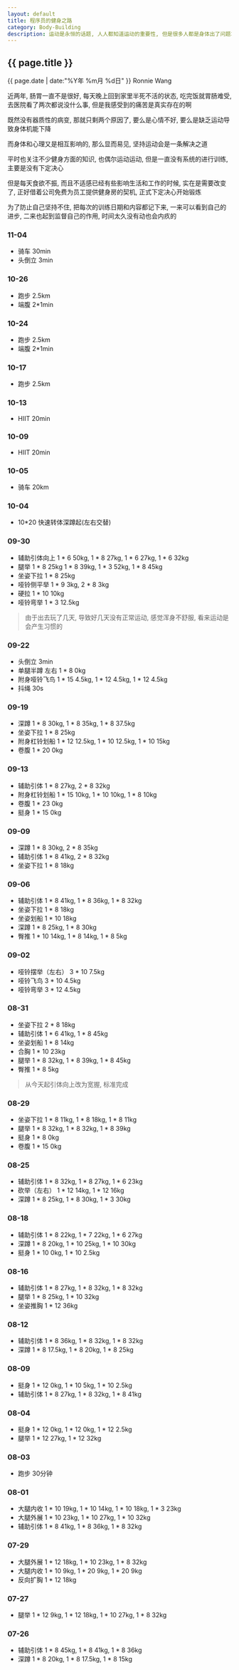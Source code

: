 ```yaml
---
layout: default
title: 程序员的健身之路
category: Body-Building
description: 运动是永恒的话题, 人人都知道运动的重要性, 但是很多人都是身体出了问题才真正体会到这个道理的, 但是还不算晚, 只要有所行动, 坚持住, 还是可以重拾健康的
---
```


<h2>{{ page.title }}</h2>
<p><span class="glyphicon glyphicon-calendar"></span> {{ page.date | date:"%Y年 %m月 %d日" }} Ronnie Wang</p>

近两年, 肠胃一直不是很好, 每天晚上回到家里半死不活的状态, 吃完饭就胃肠难受, 去医院看了两次都说没什么事, 但是我感受到的痛苦是真实存在的啊

既然没有器质性的病变, 那就只剩两个原因了, 要么是心情不好, 要么是缺乏运动导致身体机能下降

而身体和心理又是相互影响的, 那么显而易见, 坚持运动会是一条解决之道

平时也关注不少健身方面的知识, 也偶尔运动运动, 但是一直没有系统的进行训练, 主要是没有下定决心

但是每天食欲不振, 而且不适感已经有些影响生活和工作的时候, 实在是需要改变了, 正好借着公司免费为员工提供健身房的契机, 正式下定决心开始锻炼

为了防止自己坚持不住, 把每次的训练日期和内容都记下来, 一来可以看到自己的进步, 二来也起到监督自己的作用, 时间太久没有动也会内疚的

### 11-04

* 骑车 30min
* 头倒立 3min

### 10-26

* 跑步 2.5km
* 端腹 2*1min

### 10-24

* 跑步 2.5km
* 端腹 2*1min

### 10-17

* 跑步 2.5km

### 10-13

* HIIT 20min

### 10-09

* HIIT 20min

### 10-05

* 骑车 20km

### 10-04

* 10*20 快速转体深蹲起(左右交替)

### 09-30

* 辅助引体向上 1 * 6 50kg, 1 * 8 27kg, 1 * 6 27kg, 1 * 6 32kg
* 腿举 1 * 8 25kg 1 * 8 39kg, 1 * 3 52kg, 1 * 8 45kg
* 坐姿下拉 1 * 8 25kg
* 哑铃侧平举 1 * 9 3kg, 2 * 8 3kg
* 硬拉 1 * 10 10kg
* 哑铃弯举 1 * 3 12.5kg

>由于出去玩了几天, 导致好几天没有正常运动, 感觉浑身不舒服, 看来运动是会产生习惯的

### 09-22

* 头倒立 3min
* 单腿半蹲 左右 1 * 8 0kg
* 附身哑铃飞鸟  1 * 15 4.5kg, 1 * 12 4.5kg, 1 * 12 4.5kg
* 抖绳 30s

### 09-19

* 深蹲 1 * 8 30kg, 1 * 8 35kg, 1 * 8 37.5kg
* 坐姿下拉 1 * 8 25kg
* 附身杠铃划船 1 * 12 12.5kg, 1 * 10 12.5kg, 1 * 10 15kg
* 卷腹 1 * 20 0kg

### 09-13

* 辅助引体 1 * 8 27kg, 2 * 8 32kg
* 附身杠铃划船 1 * 15 10kg, 1 * 10 10kg, 1 * 8 10kg
* 卷腹 1 * 23 0kg
* 挺身 1 * 15 0kg

### 09-09

* 深蹲 1 * 8 30kg, 2 * 8 35kg
* 辅助引体 1 * 8 41kg, 2 * 8 32kg
* 坐姿下拉 1 * 8 18kg

### 09-06

* 辅助引体 1 * 8 41kg, 1 * 8 36kg, 1 * 8 32kg
* 坐姿下拉 1 * 8 18kg
* 坐姿划船 1 * 10 18kg
* 深蹲 1 * 8 25kg, 1 * 8 30kg
* 臀推 1 * 10 14kg, 1 * 8 14kg, 1 * 8 5kg

### 09-02

* 哑铃摆举（左右） 3 * 10 7.5kg
* 哑铃飞鸟 3 * 10 4.5kg
* 哑铃弯举 3 * 12 4.5kg

### 08-31

* 坐姿下拉 2 * 8 18kg
* 辅助引体 1 * 6 41kg, 1 * 8 45kg
* 坐姿划船 1 * 8 14kg
* 合胸 1 * 10 23kg
* 腿举 1 * 8 32kg, 1 * 8 39kg, 1 * 8 45kg
* 臀推 1 * 8 5kg

>从今天起引体向上改为宽握, 标准完成

### 08-29

* 坐姿下拉 1 * 8 11kg, 1 * 8 18kg, 1 * 8 11kg
* 腿举 1 * 8 32kg, 1 * 8 32kg, 1 * 8 39kg
* 挺身 1 * 8 0kg
* 卷腹 1 * 15 0kg


### 08-25

* 辅助引体 1 * 8 32kg, 1 * 8 27kg, 1 * 6 23kg
* 砍举（左右） 1 * 12 14kg, 1 * 12 16kg
* 深蹲 1 * 8 25kg, 1 * 8 30kg, 1 * 3 30kg

### 08-18

* 辅助引体 1 * 8 22kg, 1 * 7 22kg, 1 * 6 27kg
* 深蹲 1 * 8 20kg, 1 * 10 25kg, 1 * 10 30kg
* 挺身 1 * 10 0kg, 1 * 10 2.5kg

### 08-16

* 辅助引体 1 * 8 27kg, 1 * 8 32kg, 1 * 8 32kg
* 腿举 1 * 8 25kg, 1 * 10 32kg
* 坐姿推胸 1 * 12 36kg

### 08-12

* 辅助引体 1 * 8 36kg, 1 * 8 32kg, 1 * 8 32kg
* 深蹲 1 * 8 17.5kg, 1 * 8 20kg, 1 * 8 25kg

### 08-09

* 挺身 1 * 12 0kg, 1 * 10 5kg, 1 * 10 2.5kg
* 辅助引体 1 * 8 27kg, 1 * 8 32kg, 1 * 8 41kg

### 08-04

* 挺身 1 * 12 0kg, 1 * 12 0kg, 1 * 12 2.5kg
* 腿举 1 * 12 27kg, 1 * 12 32kg

### 08-03

* 跑步 30分钟

### 08-01

* 大腿内收 1 * 10 19kg, 1 * 10 14kg, 1 * 10 18kg, 1 * 3 23kg
* 大腿外展 1 * 10 23kg, 1 * 10 27kg, 1 * 10 32kg
* 辅助引体 1 * 8 41kg, 1 * 8 36kg, 1 * 8 32kg

### 07-29

* 大腿外展 1 * 12 18kg, 1 * 10 23kg, 1 * 8 32kg
* 大腿内收 1 * 10 9kg, 1 * 20 9kg, 1 * 20 9kg
* 反向扩胸 1 * 12 18kg

### 07-27

* 腿举 1 * 12 9kg, 1 * 12 18kg, 1 * 10 27kg, 1 * 8 32kg

### 07-26

* 辅助引体 1 * 8 45kg, 1 * 8 41kg, 1 * 8 36kg
* 深蹲 1 * 8 20kg, 1 * 8 17.5kg, 1 * 8 15kg
